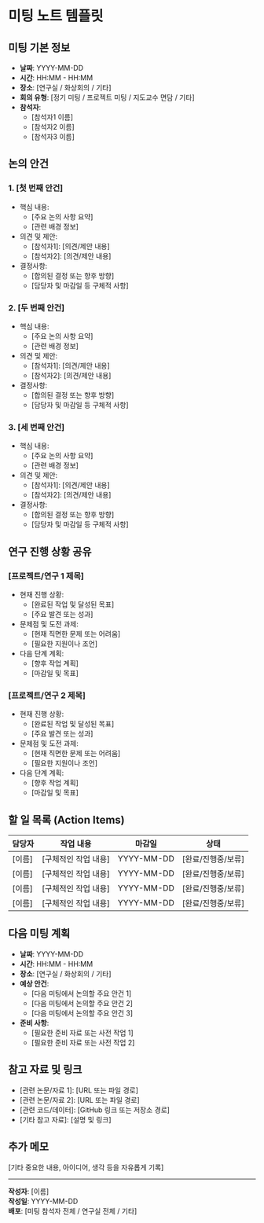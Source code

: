 # 미팅 노트 템플릿

## 미팅 기본 정보

- **날짜**: YYYY-MM-DD
- **시간**: HH:MM - HH:MM
- **장소**: [연구실 / 화상회의 / 기타]
- **회의 유형**: [정기 미팅 / 프로젝트 미팅 / 지도교수 면담 / 기타]
- **참석자**:
  * [참석자1 이름]
  * [참석자2 이름]
  * [참석자3 이름]

## 논의 안건

### 1. [첫 번째 안건]
- 핵심 내용:
  * [주요 논의 사항 요약]
  * [관련 배경 정보]
- 의견 및 제안:
  * [참석자1]: [의견/제안 내용]
  * [참석자2]: [의견/제안 내용]
- 결정사항:
  * [합의된 결정 또는 향후 방향]
  * [담당자 및 마감일 등 구체적 사항]

### 2. [두 번째 안건]
- 핵심 내용:
  * [주요 논의 사항 요약]
  * [관련 배경 정보]
- 의견 및 제안:
  * [참석자1]: [의견/제안 내용]
  * [참석자2]: [의견/제안 내용]
- 결정사항:
  * [합의된 결정 또는 향후 방향]
  * [담당자 및 마감일 등 구체적 사항]

### 3. [세 번째 안건]
- 핵심 내용:
  * [주요 논의 사항 요약]
  * [관련 배경 정보]
- 의견 및 제안:
  * [참석자1]: [의견/제안 내용]
  * [참석자2]: [의견/제안 내용]
- 결정사항:
  * [합의된 결정 또는 향후 방향]
  * [담당자 및 마감일 등 구체적 사항]

## 연구 진행 상황 공유

### [프로젝트/연구 1 제목]
- 현재 진행 상황:
  * [완료된 작업 및 달성된 목표]
  * [주요 발견 또는 성과]
- 문제점 및 도전 과제:
  * [현재 직면한 문제 또는 어려움]
  * [필요한 지원이나 조언]
- 다음 단계 계획:
  * [향후 작업 계획]
  * [마감일 및 목표]

### [프로젝트/연구 2 제목]
- 현재 진행 상황:
  * [완료된 작업 및 달성된 목표]
  * [주요 발견 또는 성과]
- 문제점 및 도전 과제:
  * [현재 직면한 문제 또는 어려움]
  * [필요한 지원이나 조언]
- 다음 단계 계획:
  * [향후 작업 계획]
  * [마감일 및 목표]

## 할 일 목록 (Action Items)

| 담당자 | 작업 내용 | 마감일 | 상태 |
|-------|---------|-------|------|
| [이름] | [구체적인 작업 내용] | YYYY-MM-DD | [완료/진행중/보류] |
| [이름] | [구체적인 작업 내용] | YYYY-MM-DD | [완료/진행중/보류] |
| [이름] | [구체적인 작업 내용] | YYYY-MM-DD | [완료/진행중/보류] |
| [이름] | [구체적인 작업 내용] | YYYY-MM-DD | [완료/진행중/보류] |

## 다음 미팅 계획

- **날짜**: YYYY-MM-DD
- **시간**: HH:MM - HH:MM
- **장소**: [연구실 / 화상회의 / 기타]
- **예상 안건**:
  * [다음 미팅에서 논의할 주요 안건 1]
  * [다음 미팅에서 논의할 주요 안건 2]
  * [다음 미팅에서 논의할 주요 안건 3]
- **준비 사항**:
  * [필요한 준비 자료 또는 사전 작업 1]
  * [필요한 준비 자료 또는 사전 작업 2]

## 참고 자료 및 링크

- [관련 논문/자료 1]: [URL 또는 파일 경로]
- [관련 논문/자료 2]: [URL 또는 파일 경로]
- [관련 코드/데이터]: [GitHub 링크 또는 저장소 경로]
- [기타 참고 자료]: [설명 및 링크]

## 추가 메모

[기타 중요한 내용, 아이디어, 생각 등을 자유롭게 기록]

---

**작성자**: [이름]  
**작성일**: YYYY-MM-DD  
**배포**: [미팅 참석자 전체 / 연구실 전체 / 기타]